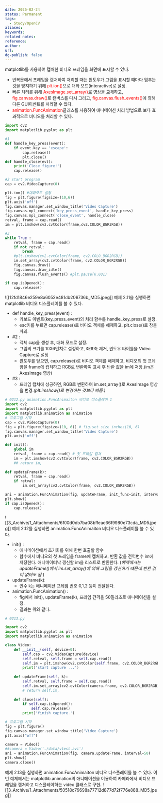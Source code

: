 ```yaml
---
date: 2025-02-24
status: Permanent
tags:
  - Study/OpenCV
aliases: 
keywords: 
related notes: 
reference: 
author: 
url: 
dg-publish: false
---
```

matplotlib를 사용하여 캡처한 비디오 프레임을 화면에 표시할 수 있다.
- 반복문에서 프레임을 캡처하여 처리할 때는 윈도우가 그림을 표시할 때마다 멈추는 것을 방지하기 위해 <span style="color:red;">plt.ion()</span>으로 대화 모드(interactive)로 설정.
- 빠른 처리를 위해 <span style="color:red;">AxesImage.set_array()</span>로 영상을 교체하고, <span style="color:red;">fig.canvas.draw()</span>로 캔버스를 다시 그리고, <span style="color:red;">fig.canvas.flush_events()</span>에 의해 다른 GUI이벤트를 처리할 수 있다.
- <span style="color:red;">animation.FuncAnimation</span>클래스를 사용하여 애니메이션 처리 방법으로 보다 효과적으로 비디오를 처리할 수 있다.

```python
import cv2
import matplotlib.pyplot as plt

#1
def handle_key_press(event):
	if event.key == 'escape':
		cap.release()
		plt.close()
def handle_close(evt):
	print('Close figure!')
	cap.release()

#2 start program
cap = cv2.VideoCapture(0)

plt.ion() #대화모드 설정
fig = plt.figure(figsize=(10,6))
plt.axis('off')
fig.canvas.manager.set_window_title('Video Capture')
fig.canvas.mpl_connect('key_press_event', handle_key_press)
fig.canvas.mpl_connect('close_event', handle_close)
retval, frame = cap.read()
im = plt.imshow(cv2.cvtColor(frame,cv2.COLOR_BGR2RGB))

#3
while True :
	retval, frame = cap.read()
	if not retval:
		break
	#plt.imshow(cv2.cvtColor(frame, cv2.COLO_BGR2RGB))
	im.set_array(cv2.cvtColor(frame, cv2.COLOR_BGR2RGB))
	fig.canvas.draw()
	fig.canvas.draw_idle()
	fig.canvas.flush_events() #plt.pause(0.001)

if cap.isOpened():
	cap.release()
```
![[12fd1846e259e8a6052e481db209736b_MD5.jpeg]]
예제 2.11을 실행하면 matplotlib 비디오 디스플레이를 볼 수 있다.

- def handle_key_press(event) : 
	- 키보드 이벤트(key_press_event)의 처리 함수를 handle_key_press로 설정. 
	- esc키를 누르면 cap.release()로 비디오 객체를 해제하고, plt.close()로 창을 파괴.
- #2 : 
	- 객체 cap을 생성 후, 대화 모드로 설정.
	- 그림의 크기를 10X6인치로 설정하고, 좌표축 제거, 윈도우 타이틀을 Video Capture로 설정
	- 윈도우를 닫으면, cap.release()로 비디오 객체를 해제하고, 비디오의 첫 프레임을 frame에 캡처하고  RGB로 변환하여 표시 후 반환 값을 im에 저장.(im은 AxesImage 영상)
- #3 : 
	- 프레임 캡처에 성공하면, RGB로 변환하여 im.set_array()로 AxesImage 영상을 변경.*(plt.imshow()로 변경하는 것보다 빠름.)*

```python
# 0212.py animation.FuncAnimaiton 비디오 디스플레이 1
import cv2
import matplotlib.pyplot as plt
import matplotlib.animation as animation
# 프로그램 시작
cap = cv2.VideoCapture(0)
fig = plt.figure(figsize=(10, 6)) # fig.set_size_inches(10, 6)
fig.canvas.manager.set_window_title('Video Capture')
plt.axis('off')

def init():
	global im
	retval, frame = cap.read() # 첫 프레임 캡처
	im = plt.imshow(cv2.cvtColor(frame, cv2.COLOR_BGR2RGB))
	## return im,
	
def updateFrame(k):
	retval, frame = cap.read()
	if retval:
		im.set_array(cv2.cvtColor(frame, cv2.COLOR_BGR2RGB))

ani = animation.FuncAnimation(fig, updateFrame, init_func=init, interval=50)
plt.show()
if cap.isOpened():
	cap.release()
```
![[3_Archive/1_Attachments/6f00d0db7ba08bffeac66f9980e73cda_MD5.jpeg]]
예제 2.12를 실행하면 animation.FuncAnimaiton 비디오 디스플레이를 볼 수 있다.
- init() :
	- 애니메이션에서 초기화를 위해 한번 호출할 함수
	- 함수에서 비디오의 첫 프레임을 frame에 캡처하고, 반환 값을 전역변수 im에 저장한다. 애니메이터낙 갱신할 im을 리스트로 반환한다. (*예제에서는 updateFrame()에서 im.set_array()에 의해 그림을 갱신하기 떄문에 반환 겂이 없어도 됨.*)
- updateFrame(k):
	- 인수 k는 애니메이션 프레임 번호 0,1,2 등이 전달된다.
- animation.FuncAnimation() : 
	- fig에서 init(), updateFrame(k), 프레임 간격을 50밀리초로 애니메이션을 설정. 
	- 결과는 위와 같다.

```python
# 0213.py

import cv2
import matplotlib.pyplot as plt
import matplotlib.animation as animation

class Video:
	def __init__(self, device=0):
		self.cap = cv2.VideoCapture(device)	
		self.retval, self.frame = self.cap.read()	
		self.im = plt.imshow(cv2.cvtColor(self.frame, cv2.COLOR_BGR2RGB))	
		print('start capture ...')
	
	def updateFrame(self, k):
		self.retval, self.frame = self.cap.read()	
		self.im.set_array(cv2.cvtColor(camera.frame, cv2.COLOR_BGR2RGB))	
		# return self.im,
	
	def close(self):
		if self.cap.isOpened():	
			self.cap.release()		
		print('finish capture.')

# 프로그램 시작
fig = plt.figure()
fig.canvas.manager.set_window_title('Video Capture')
plt.axis("off")

camera = Video()
##camera = Video('./data/vtest.avi')
ani = animation.FuncAnimation(fig, camera.updateFrame, interval=50)
plt.show()
camera.close()

```
예제 2.13을 실행하면 animation.FuncAnimaiton 비디오 디스플레이를 볼 수 있다.
이번 예제에서는 matplotlib.animation의 애니메이션을 이용하여 카메라에서 비디오 프레임을 캡처하고 디스플레이하는 video 클래스로 구현.
![[3_Archive/1_Attachments/50518c79698a77712d877d72f776e888_MD5.jpeg]]